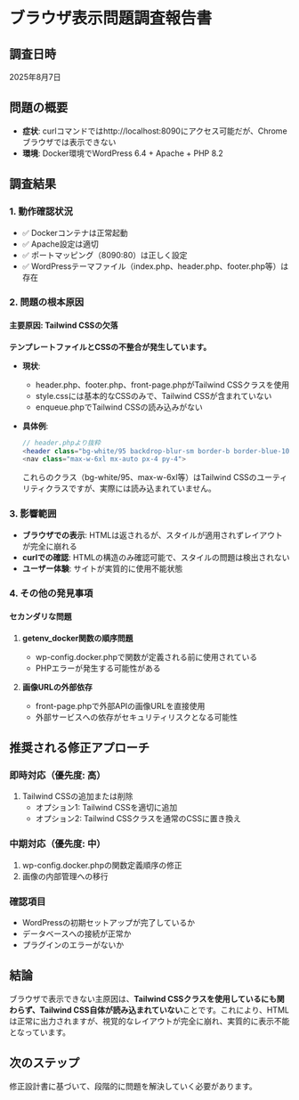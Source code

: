 # ブラウザ表示問題調査報告書

## 調査日時
2025年8月7日

## 問題の概要
- **症状**: curlコマンドではhttp://localhost:8090にアクセス可能だが、Chromeブラウザでは表示できない
- **環境**: Docker環境でWordPress 6.4 + Apache + PHP 8.2

## 調査結果

### 1. 動作確認状況
- ✅ Dockerコンテナは正常起動
- ✅ Apache設定は適切
- ✅ ポートマッピング（8090:80）は正しく設定
- ✅ WordPressテーマファイル（index.php、header.php、footer.php等）は存在

### 2. 問題の根本原因

#### 主要原因: Tailwind CSSの欠落
**テンプレートファイルとCSSの不整合が発生しています。**

- **現状**: 
  - header.php、footer.php、front-page.phpがTailwind CSSクラスを使用
  - style.cssには基本的なCSSのみで、Tailwind CSSが含まれていない
  - enqueue.phpでTailwind CSSの読み込みがない

- **具体例**:
  ```php
  // header.phpより抜粋
  <header class="bg-white/95 backdrop-blur-sm border-b border-blue-100 sticky top-0 z-50">
  <nav class="max-w-6xl mx-auto px-4 py-4">
  ```
  
  これらのクラス（bg-white/95、max-w-6xl等）はTailwind CSSのユーティリティクラスですが、実際には読み込まれていません。

### 3. 影響範囲
- **ブラウザでの表示**: HTMLは返されるが、スタイルが適用されずレイアウトが完全に崩れる
- **curlでの確認**: HTMLの構造のみ確認可能で、スタイルの問題は検出されない
- **ユーザー体験**: サイトが実質的に使用不能状態

### 4. その他の発見事項

#### セカンダリな問題
1. **getenv_docker関数の順序問題**
   - wp-config.docker.phpで関数が定義される前に使用されている
   - PHPエラーが発生する可能性がある

2. **画像URLの外部依存**
   - front-page.phpで外部APIの画像URLを直接使用
   - 外部サービスへの依存がセキュリティリスクとなる可能性

## 推奨される修正アプローチ

### 即時対応（優先度: 高）
1. Tailwind CSSの追加または削除
   - オプション1: Tailwind CSSを適切に追加
   - オプション2: Tailwind CSSクラスを通常のCSSに置き換え

### 中期対応（優先度: 中）
1. wp-config.docker.phpの関数定義順序の修正
2. 画像の内部管理への移行

### 確認項目
- WordPressの初期セットアップが完了しているか
- データベースへの接続が正常か
- プラグインのエラーがないか

## 結論
ブラウザで表示できない主原因は、**Tailwind CSSクラスを使用しているにも関わらず、Tailwind CSS自体が読み込まれていない**ことです。これにより、HTMLは正常に出力されますが、視覚的なレイアウトが完全に崩れ、実質的に表示不能となっています。

## 次のステップ
修正設計書に基づいて、段階的に問題を解決していく必要があります。